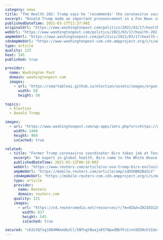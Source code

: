 ```yaml
---
category: news
title: "The Health 202: Trump says he 'recommends' the coronavirus vaccines"
excerpt: "Donald Trump made an important pronouncement in a Fox News interview last night: Americans should agree to get the “great” coronavirus vaccines. Support our journalism. Subscribe today. Yet research suggests one of the most vaccine-hesitant groups ..."
publishedDateTime: 2021-03-17T11:37:00Z
originalUrl: "https://www.washingtonpost.com/politics/2021/03/17/health-202-trump-says-he-recommends-coronavirus-vaccines/"
webUrl: "https://www.washingtonpost.com/politics/2021/03/17/health-202-trump-says-he-recommends-coronavirus-vaccines/"
ampWebUrl: "https://www.washingtonpost.com/politics/2021/03/17/health-202-trump-says-he-recommends-coronavirus-vaccines/?outputType=amp"
cdnAmpWebUrl: "https://www-washingtonpost-com.cdn.ampproject.org/c/s/www.washingtonpost.com/politics/2021/03/17/health-202-trump-says-he-recommends-coronavirus-vaccines/?outputType=amp"
type: article
quality: 125
heat: 145
published: true

provider:
  name: Washington Post
  domain: washingtonpost.com
  images:
    - url: "https://smartableai.github.io/election/assets/images/organizations/washingtonpost.com-50x50.jpg"
      width: 50
      height: 50

topics:
  - Election
  - Donald Trump

images:
  - url: "https://www.washingtonpost.com/wp-apps/imrs.php?src=https://arc-anglerfish-washpost-prod-washpost.s3.amazonaws.com/public/7OYN2GEGWII6XPSKES4J6YLPFQ.jpg&w=1440"
    width: 1440
    height: 960
    isCached: true

related:
  - title: "Former Trump coronavirus coordinator Birx takes job at Texas air purifier maker"
    excerpt: "An expert in global health, Birx came to the White House in 2020 to help lead the Trump administration’s response to the pandemic. But she was criticized for not standing up to former President Donald Trump as he played down the virus, predicted it would ..."
    publishedDateTime: 2021-03-13T00:16:00Z
    webUrl: "https://www.reuters.com/article/us-usa-trump-birx-exclusive/exclusive-dr-deborah-birx-former-trump-coronavirus-coordinator-to-join-texas-air-purifier-maker-idUSKBN2B42LV"
    ampWebUrl: "https://mobile.reuters.com/article/amp/idUSKBN2B42LV"
    cdnAmpWebUrl: "https://mobile-reuters-com.cdn.ampproject.org/c/s/mobile.reuters.com/article/amp/idUSKBN2B42LV"
    type: article
    provider:
      name: Reuters
      domain: reuters.com
    quality: 121
    images:
      - url: "https://s4.reutersmedia.net/resources/r/?m=02&d=20210312&t=2&i=1554720225&w=&fh=545px&fw=&ll=&pl=&sq=&r=LYNXMPEH2B1JR"
        width: 817
        height: 545
        isCached: true

secured: "c63zVQTxgJXD4MAkeUbzCl/5NTngY8wajxKSTNpxdBbfFcCcnn5O5Hch31dx+dmzos+uQVHRjb+6vbDZBlVT1/3fvbynSTaUpYT0UWyjhWQdueT2milg5+v6rsnNNVweAX99RK/CGF6GWZnxpgCNgVPRa/ylIfcC/zY9FKEszWvcVBedvb5FtAsIcUV9ADnfPZ69xM+nU8qORG1KqQQhBkyjdEanXcxsZSHQtz12/WAh/NZDKCS/LHmIovfa2pu4NDHhtiefgtIn7xQo8SePZrH+aoFWuXotBdfMOY+ebI3XuS2pTOsEezUONRc8TVC9waSJjJ2zgZMyF2fAHrPTgHXfUhFiQLjO5IgVhjIUwIY=;JNrzayo8750mVdP9W6a3qA=="
---
```


